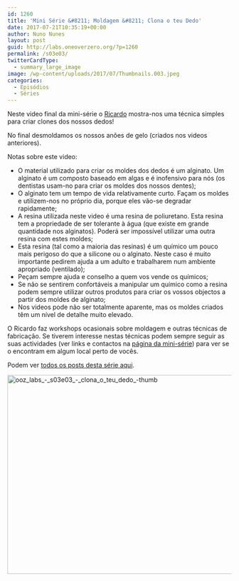 ```yaml
---
id: 1260
title: 'Mini Série &#8211; Moldagem &#8211; Clona o teu Dedo'
date: 2017-07-21T10:35:19+00:00
author: Nuno Nunes
layout: post
guid: http://labs.oneoverzero.org/?p=1260
permalink: /s03e03/
twitterCardType:
  - summary_large_image
image: /wp-content/uploads/2017/07/Thumbnails.003.jpeg
categories:
  - Episódios
  - Séries
---
```

Neste video final da mini-série o [Ricardo](http://labs.oneoverzero.org/series/serie-3/convidado-especial-ricardo-pereira/) mostra-nos uma técnica simples para criar clones dos nossos dedos!
  
No final desmoldamos os nossos anões de gelo (criados nos videos anteriores).



Notas sobre este video:

  * O material utilizado para criar os moldes dos dedos é um alginato. Um alginato é um composto baseado em algas e é inofensivo para nós (os dentistas usam-no para criar os moldes dos nossos dentes);
  * O alginato tem um tempo de vida relativamente curto. Façam os moldes e utilizem-nos no próprio dia, porque eles vão-se degradar rapidamente;
  * A resina utilizada neste video é uma resina de poliuretano. Esta resina tem a propriedade de ser tolerante à água (que existe em grande quantidade nos alginatos). Poderá ser impossível utilizar uma outra resina com estes moldes;
  * Esta resina (tal como a maioria das resinas) é um químico um pouco mais perigoso do que a silicone ou o alginato. Neste caso é muito importante pedirem ajuda a um adulto e trabalharem num ambiente apropriado (ventilado);
  * Peçam sempre ajuda e conselho a quem vos vende os químicos;
  * Se não se sentirem confortáveis a manipular um químico como a resina podem sempre utilizar outros produtos para criar os vossos objectos a partir dos moldes de alginato;
  * Nos videos pode não ser totalmente aparente, mas os moldes criados têm um nível de detalhe muito elevado.

O Ricardo faz workshops ocasionais sobre moldagem e outras técnicas de fabricação. Se tiverem interesse nestas técnicas podem sempre seguir as suas actividades (ver links e contactos na [página da mini-série](http://labs.oneoverzero.org/series/serie-3/)) para ver se o encontram em algum local perto de vocês.

Podem ver [todos os posts desta série aqui](http://labs.oneoverzero.org/series/serie-3/).

[<img class="aligncenter size-large wp-image-1207" src="http://labs.oneoverzero.org/wp-content/uploads/2017/07/Thumbnails.003.jpeg" alt="ooz_labs_-_s03e03_-_clona_o_teu_dedo_-thumb" width="792" height="446" />](http://labs.oneoverzero.org/wp-content/uploads/2017/07/Thumbnails.003.jpeg)